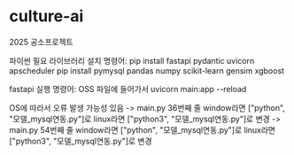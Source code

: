 # culture-ai
2025 공소프로젝트

파이썬 필요 라이브러리 설치 명령어:
pip install fastapi pydantic uvicorn apscheduler
pip install pymysql pandas numpy scikit-learn gensim xgboost

fastapi 실행 명령어:
OSS 파일에 들어가서
uvicorn main:app --reload

OS에 따라서 오류 발생 가능성 있음
-> main.py 36번째 줄 window라면 ["python", "모델_mysql연동.py"]로
linux라면 ["python3", "모델_mysql연동.py"]로 변경
-> main.py 54번째 줄 window라면 ["python", "모델_mysql연동.py"]로
linux라면 ["python3", "모델_mysql연동.py"]로 변경

